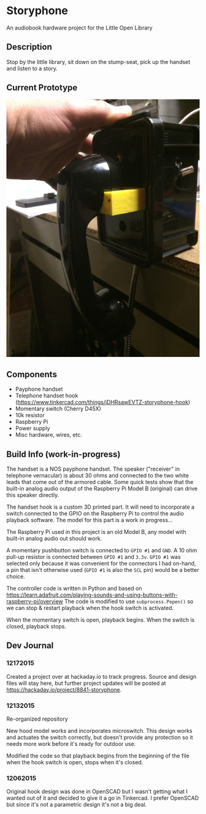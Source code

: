 # Storyphone

An audiobook hardware project for the Little Open Library

## Description

Stop by the little library, sit down on the stump-seat, pick up the handset and listen to a story.

## Current Prototype
![Photo of prototype](https://raw.githubusercontent.com/jjg/storyphone/master/images/storyphone_hook_v5_640.jpg)

## Components
* Payphone handset
* Telephone handset hook (https://www.tinkercad.com/things/jDHRsawEVTZ-storyphone-hook)
* Momentary switch (Cherry D45X)
* 10k resistor
* Raspberry Pi 
* Power supply
* Misc hardware, wires, etc.

## Build Info (work-in-progress)
The handset is a NOS payphone handset.  The speaker ("receiver" in telephone vernacular) is about 30 ohms and connected to the two white leads that come out of the armored cable.  Some quick tests show that the built-in analog audio output of the Raspberry Pi Model B (original) can drive this speaker directly.

The handset hook is a custom 3D printed part.  It will need to incorporate a switch connected to the GPIO on the Raspberry Pi to control the audio playback software.  The model for this part is a work in progress...

The Raspberry Pi used in this project is an old Model B, any model with built-in analog audio out should work.

A momentary pushbutton switch is connected to `GPIO #1` and `GND`.  A 10 ohm pull-up resistor is connected between `GPIO #1` and `3.3v`.  `GPIO #1` was selected only because it was convenient for the connectors I had on-hand, a pin that isn't otherwise used (`GPIO #1` is also the `SCL` pin) would be a better choice.

The controller code is written in Python and based on https://learn.adafruit.com/playing-sounds-and-using-buttons-with-raspberry-pi/overview  The code is modified to use `subprocess.Popen()` so we can stop & restart playback when the hook switch is activated.

When the momentary switch is open, playback begins.  When the switch is closed, playback stops.


## Dev Journal

### 12172015
Created a project over at hackaday.io to track progress.  Source and design files will stay here, but further project updates will be posted at https://hackaday.io/project/8841-storyphone.

### 12132015
Re-organized repository

New hood model works and incorporates microswitch.  This design works and actuates the switch correctly, but doesn't provide any protection so it needs more work before it's ready for outdoor use.

Modified the code so that playback begins from the beginning of the file when the hook switch is open, stops when it's closed.

### 12062015
Original hook design was done in OpenSCAD but I wasn't getting what I wanted out of it and decided to give it a go in Tinkercad.  I prefer OpenSCAD but since it's not a parametric design it's not a big deal.


